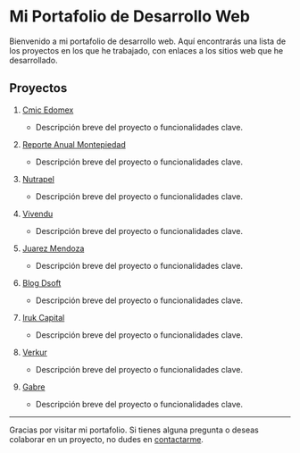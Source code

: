 # Mi Portafolio de Desarrollo Web

Bienvenido a mi portafolio de desarrollo web. Aquí encontrarás una lista de los proyectos en los que he trabajado, con enlaces a los sitios web que he desarrollado.

## Proyectos

1. [Cmic Edomex](https://cmicedomex.com.mx/)
   - Descripción breve del proyecto o funcionalidades clave.

2. [Reporte Anual Montepiedad](https://reporteanual.montepiedad.com.mx/)
   - Descripción breve del proyecto o funcionalidades clave.

3. [Nutrapel](https://nutrapel.com/)
   - Descripción breve del proyecto o funcionalidades clave.

4. [Vivendu](https://vivendu.mx/)
   - Descripción breve del proyecto o funcionalidades clave.

5. [Juarez Mendoza](https://juarezmendoza.com/)
   - Descripción breve del proyecto o funcionalidades clave.

6. [Blog Dsoft](https://blog.dsoft.mx/)
   - Descripción breve del proyecto o funcionalidades clave.

7. [Iruk Capital](https://irukcapital.mx/)
   - Descripción breve del proyecto o funcionalidades clave.

8. [Verkur](https://verkur.mx/)
   - Descripción breve del proyecto o funcionalidades clave.

9. [Gabre](https://gabre.com.mx/)
   - Descripción breve del proyecto o funcionalidades clave.

---

Gracias por visitar mi portafolio. Si tienes alguna pregunta o deseas colaborar en un proyecto, no dudes en [contactarme](mailto:tuemail@example.com).
